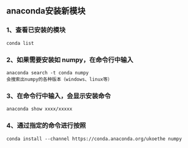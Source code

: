 ## anaconda安装新模块

### 1、查看已安装的模块

```
conda list
```

### 2、如果需要安装如 numpy，在命令行中输入

```
anaconda search -t conda numpy
会搜索出numpy的各种版本（windows、linux等）
```

### 3、在命令行中输入，会显示安装命令

```
anaconda show xxxx/xxxxx
```

### 4、通过指定的命令进行按照

```
conda install --channel https://conda.anaconda.org/ukoethe numpy
```

